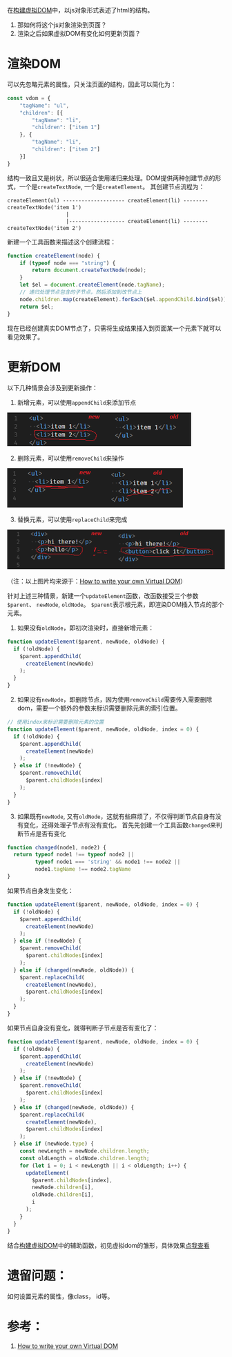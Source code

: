 在[构建虚拟DOM](./构建虚拟DOM.md)中，以js对象形式表述了html的结构。
1. 那如何将这个js对象渲染到页面？
2. 渲染之后如果虚拟DOM有变化如何更新页面？

# 渲染DOM
可以先忽略元素的属性，只关注页面的结构，因此可以简化为：
```js
const vdom = { 
    "tagName": "ul",
    "children": [{
        "tagName": "li", 
        "children": ["item 1"]
    }, { 
        "tagName": "li", 
        "children": ["item 2"] 
    }]
}
```
结构一致且又是树状，所以很适合使用递归来处理。DOM提供两种创建节点的形式，一个是`createTextNode`, 一个是`createElement`。
其创建节点流程为：
```
createElement(ul) -------------------- createElement(li) -------- createTextNode('item 1')
                   |
                   |------------------ createElement(li) -------- createTextNode('item 2')

```
新建一个工具函数来描述这个创建流程：
```js
function createElement(node) {
    if (typeof node === "string") {
        return document.createTextNode(node);
    }
    let $el = document.createElement(node.tagName);
    // 递归处理节点包含的子节点，然后添加到改节点上
    node.children.map(createElement).forEach($el.appendChild.bind($el));
    return $el;
}
```
现在已经创建真实DOM节点了，只需将生成结果插入到页面某一个元素下就可以看见效果了。

# 更新DOM
以下几种情景会涉及到更新操作：
1. 新增元素，可以使用`appendChild`来添加节点

![新增元素](./img/edit_dom_add.png)

2. 删除元素，可以使用`removeChild`来操作

![删除元素](./img/edit_dom_rm.png)

3. 替换元素，可以使用`replaceChild`来完成

![替换元素](./img/edit_dom_replace.png)

（注：以上图片均来源于：[How to write your own Virtual DOM](https://medium.com/@deathmood/how-to-write-your-own-virtual-dom-ee74acc13060)）

针对上述三种情景，新建一个`updateElement`函数，改函数接受三个参数`$parent`、 `newNode`, `oldNode`。
`$parent`表示根元素，即渲染DOM插入节点的那个元素。

1. 如果没有`oldNode`，即初次渲染时，直接新增元素：
```js
function updateElement($parent, newNode, oldNode) {
  if (!oldNode) {
    $parent.appendChild(
      createElement(newNode)
    );
  }
}
```

2. 如果没有`newNode`，即删除节点，因为使用`removeChild`需要传入需要删除dom，需要一个额外的参数来标识需要删除元素的索引位置。
```js
// 使用index来标识需要删除元素的位置
function updateElement($parent, newNode, oldNode, index = 0) {
  if (!oldNode) {
    $parent.appendChild(
      createElement(newNode)
    );
  } else if (!newNode) {
    $parent.removeChild(
      $parent.childNodes[index]
    );
  }
}
```

3. 如果既有`newNode`, 又有`oldNode`，这就有些麻烦了，不仅得判断节点自身有没有变化，还得处理子节点有没有变化。
首先先创建一个工具函数`changed`来判断节点是否有变化
```js
function changed(node1, node2) {
  return typeof node1 !== typeof node2 ||
         typeof node1 === 'string' && node1 !== node2 ||
         node1.tagName !== node2.tagName
}
```
如果节点自身发生变化：
```js
function updateElement($parent, newNode, oldNode, index = 0) {
  if (!oldNode) {
    $parent.appendChild(
      createElement(newNode)
    );
  } else if (!newNode) {
    $parent.removeChild(
      $parent.childNodes[index]
    );
  } else if (changed(newNode, oldNode)) {
    $parent.replaceChild(
      createElement(newNode),
      $parent.childNodes[index]
    );
  }
}
```
如果节点自身没有变化，就得判断子节点是否有变化了：
```js
function updateElement($parent, newNode, oldNode, index = 0) {
  if (!oldNode) {
    $parent.appendChild(
      createElement(newNode)
    );
  } else if (!newNode) {
    $parent.removeChild(
      $parent.childNodes[index]
    );
  } else if (changed(newNode, oldNode)) {
    $parent.replaceChild(
      createElement(newNode),
      $parent.childNodes[index]
    );
  } else if (newNode.type) {
    const newLength = newNode.children.length;
    const oldLength = oldNode.children.length;
    for (let i = 0; i < newLength || i < oldLength; i++) {
      updateElement(
        $parent.childNodes[index],
        newNode.children[i],
        oldNode.children[i],
        i
      );
    }
  }
}
```
结合[构建虚拟DOM](./构建虚拟DOM.md)中的辅助函数，初见虚拟dom的雏形，具体效果[点我查看](http://xchb.work/demo/virtual-dom/representing/index.html)

# 遗留问题：

如何设置元素的属性，像class， id等。

# 参考：
1. [How to write your own Virtual DOM](https://medium.com/@deathmood/how-to-write-your-own-virtual-dom-ee74acc13060)